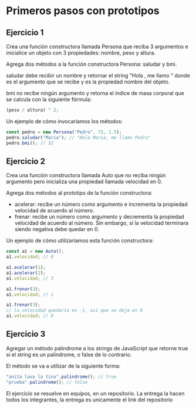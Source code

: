 # Primeros pasos con prototipos

## Ejercicio 1

Crea una función constructora llamada Persona que reciba 3 argumentos e inicialice un objeto con 3 propiedades: nombre, peso y altura.

Agrega dos métodos a la función constructora Persona: saludar y bmi.

saludar debe recibir un nombre y retornar el string "Hola , me llamo " donde es el argumento que se recibe y es la propiedad nombre del objeto.

bmi no recibe ningún argumento y retorna el índice de masa corporal que se calcula con la siguiente fórmula:

```js
(peso / altura) ^ 2;
```

Un ejemplo de cómo invocaríamos los métodos:

```js
const pedro = new Persona("Pedro", 72, 1.5);
pedro.saludar("Maria"); // "Hola Maria, me llamo Pedro"
pedro.bmi(); // 32
```

## Ejercicio 2

Crea una función constructora llamada Auto que no reciba ningún argumento pero inicializa una propiedad llamada velocidad en 0.

Agrega dos métodos al prototipo de la función constructora:

- acelerar: recibe un número como argumento e incrementa la propiedad velocidad de acuerdo al número.
- frenar: recibe un número como argumento y decrementa la propiedad velocidad de acuerdo al número. Sin embargo, si la velocidad terminara siendo negativa debe quedar en 0.

Un ejemplo de cómo utilizaríamos esta función constructora:

```js
const a1 = new Auto();
a1.velocidad; // 0

a1.acelerar(1);
a1.acelerar(2);
a1.velocidad; // 3

a1.frenar(2);
a1.velocidad; // 1

a1.frenar(3);
// la velocidad quedaría en -1, así que se deja en 0
a1.velocidad; // 0
```

## Ejercicio 3

Agregar un método palindrome a los strings de JavaScript que retorne true si el string es un palíndrome, o false de lo contrario.

El método se va a utilizar de la siguiente forma:

```js
"anita lava la tina".palindrome(); // true
"prueba".palindrome(); // false
```

El ejercicio se resuelve en equipos, en un repositorio. La entrega la hacen todos los integrantes, la entrega es unicamente el link del repositorio

